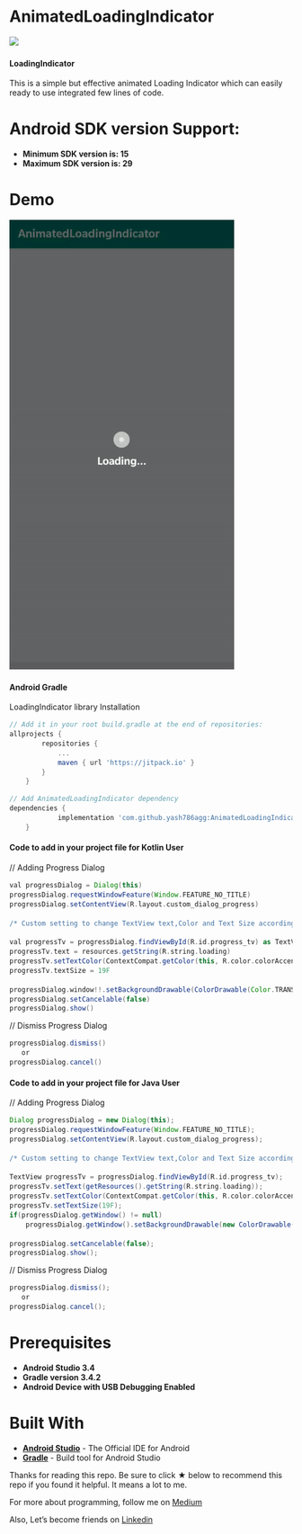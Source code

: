 # AnimatedLoadingIndicator

[![](https://jitpack.io/v/yash786agg/AnimatedLoadingIndicator.svg)](https://jitpack.io/#yash786agg/AnimatedLoadingIndicator)

#### LoadingIndicator

This is a simple but effective animated Loading Indicator which can easily ready to use integrated few lines of code.

# Android SDK version Support:
* __Minimum SDK version is: 15__
* __Maximum SDK version is: 29__

# Demo
![AnimatedLoadingIndicator](screenshots/ProgressBallMultipleIndicator.gif)

#### Android Gradle

LoadingIndicator library Installation 

```groovy
// Add it in your root build.gradle at the end of repositories:
allprojects {
		repositories {
			...
			maven { url 'https://jitpack.io' }
		}
	}
```

```groovy
// Add AnimatedLoadingIndicator dependency
dependencies {
	        implementation 'com.github.yash786agg:AnimatedLoadingIndicator:v1.3'
	}
```

#### Code to add in your project file for Kotlin User

// Adding Progress Dialog
```groovy
val progressDialog = Dialog(this)
progressDialog.requestWindowFeature(Window.FEATURE_NO_TITLE)
progressDialog.setContentView(R.layout.custom_dialog_progress)

/* Custom setting to change TextView text,Color and Text Size according to your Preference*/

val progressTv = progressDialog.findViewById(R.id.progress_tv) as TextView
progressTv.text = resources.getString(R.string.loading) 
progressTv.setTextColor(ContextCompat.getColor(this, R.color.colorAccent))
progressTv.textSize = 19F

progressDialog.window!!.setBackgroundDrawable(ColorDrawable(Color.TRANSPARENT))
progressDialog.setCancelable(false)
progressDialog.show()
```

// Dismiss Progress Dialog
```groovy
progressDialog.dismiss()
   or
progressDialog.cancel()
```

#### Code to add in your project file for Java User

// Adding Progress Dialog
```groovy
Dialog progressDialog = new Dialog(this);
progressDialog.requestWindowFeature(Window.FEATURE_NO_TITLE);
progressDialog.setContentView(R.layout.custom_dialog_progress);

/* Custom setting to change TextView text,Color and Text Size according to your Preference*/

TextView progressTv = progressDialog.findViewById(R.id.progress_tv);
progressTv.setText(getResources().getString(R.string.loading));
progressTv.setTextColor(ContextCompat.getColor(this, R.color.colorAccent));
progressTv.setTextSize(19F);
if(progressDialog.getWindow() != null)
    progressDialog.getWindow().setBackgroundDrawable(new ColorDrawable(android.graphics.Color.TRANSPARENT));        

progressDialog.setCancelable(false);
progressDialog.show();
```
// Dismiss Progress Dialog
```groovy
progressDialog.dismiss();
   or
progressDialog.cancel();
```

# Prerequisites
* __Android Studio 3.4__
* __Gradle version 3.4.2__
* __Android Device with USB Debugging Enabled__

# Built With

* __[Android Studio](https://developer.android.com/studio/index.html)__ - The Official IDE for Android
* __[Gradle](https://gradle.org)__ - Build tool for Android Studio

Thanks for reading this repo. Be sure to click ★ below to recommend this repo if you found it helpful. It means a lot to me.

For more about programming, follow me on [Medium](https://medium.com/@yash786agg)

Also, Let’s become friends on [Linkedin](http://bit.ly/24t4EVI)
